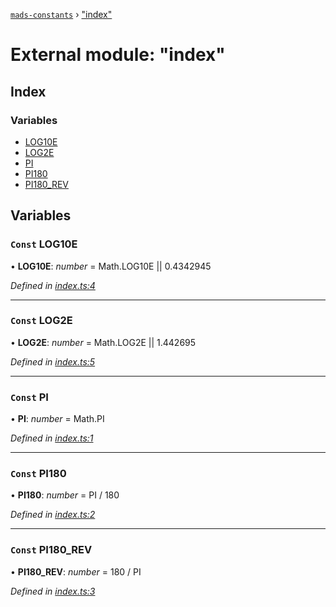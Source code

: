 [`mads-constants`](../README.md) › ["index"](_index_.md)

# External module: "index"

## Index

### Variables

* [LOG10E](_index_.md#const-log10e)
* [LOG2E](_index_.md#const-log2e)
* [PI](_index_.md#const-pi)
* [PI180](_index_.md#const-pi180)
* [PI180_REV](_index_.md#const-pi180_rev)

## Variables

### `Const` LOG10E

• **LOG10E**: *number* = Math.LOG10E || 0.4342945

*Defined in [index.ts:4](https://github.com/Bartozzz/mads/blob/6d75697/packages/mads-constants/src/index.ts#L4)*

___

### `Const` LOG2E

• **LOG2E**: *number* = Math.LOG2E || 1.442695

*Defined in [index.ts:5](https://github.com/Bartozzz/mads/blob/6d75697/packages/mads-constants/src/index.ts#L5)*

___

### `Const` PI

• **PI**: *number* = Math.PI

*Defined in [index.ts:1](https://github.com/Bartozzz/mads/blob/6d75697/packages/mads-constants/src/index.ts#L1)*

___

### `Const` PI180

• **PI180**: *number* = PI / 180

*Defined in [index.ts:2](https://github.com/Bartozzz/mads/blob/6d75697/packages/mads-constants/src/index.ts#L2)*

___

### `Const` PI180_REV

• **PI180_REV**: *number* = 180 / PI

*Defined in [index.ts:3](https://github.com/Bartozzz/mads/blob/6d75697/packages/mads-constants/src/index.ts#L3)*
